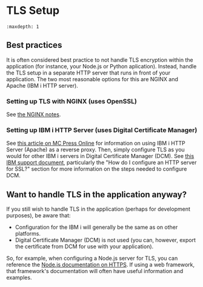 # TLS Setup

```{toctree}
:maxdepth: 1
```

## Best practices

It is often considered best practice to not handle TLS encryption within the application (for
instance, your Node.js or Python aplication).
Instead, handle the TLS setup in a separate HTTP server that runs in front of your application.
The two most reasonable options for this are NGINX and Apache (IBM i HTTP server).

### Setting up TLS with NGINX (uses OpenSSL)

See [the NGINX notes](../nginx.md).

### Setting up IBM i HTTP Server (uses Digital Certificate Manager)

See [this article on MC Press Online](https://www.mcpressonline.com/operating-systems/ibm-i-os400-i5os/using-apache-as-a-reverse-proxy-on-ibm-i)
for information on using IBM i HTTP Server (Apache) as a reverse proxy. Then,
simply configure TLS as you would for other IBM i servers in Digital Certificate
Manager (DCM). See [this IBM support document](https://www.ibm.com/support/pages/digital-certificate-manager-dcm-frequently-asked-questions-and-common-tasks),
particularly the "How do I configure an HTTP server for SSL?" section for more information on
the steps needed to configure DCM.

## Want to handle TLS in the application anyway?

If you still wish to handle TLS in the application (perhaps for development purposes), be aware that:
- Configuration for the IBM i will generally be the same as on other platforms.
- Digital Certificate Manager (DCM) is not used (you can, however, export the certificate from DCM for
use with your application).

So, for example, when configuring a Node.js server for TLS, you can reference the
[Node.js documentation on HTTPS](https://nodejs.org/api/https.html). If using a web framework, that
framework's documentation will often have useful information and examples. 
